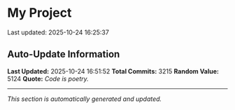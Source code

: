 # My Project


Last updated: 2025-10-24 16:25:37






















































































































































































































































































































































































































































































































































































































































































































































































































































































































































































































































































































































































































































































































































































































































































































































































































































































































































































































































































































































































































































































































































































































































































































































































































































































































































































































































































































































































































































































































































































































































































































































































































































































































































































































































































































































































































































































































































## Auto-Update Information

**Last Updated:** 2025-10-24 16:51:52
**Total Commits:** 3215
**Random Value:** 5124
**Quote:** _Code is poetry._

---
_This section is automatically generated and updated._